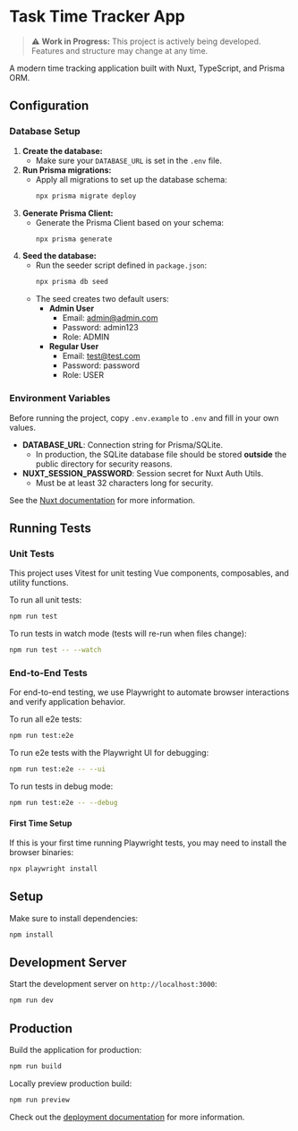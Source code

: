 # Task Time Tracker App

> ⚠️ **Work in Progress:** This project is actively being developed. Features and structure may change at any time.

A modern time tracking application built with Nuxt, TypeScript, and Prisma ORM.

## Configuration

### Database Setup

1. **Create the database:**
   - Make sure your `DATABASE_URL` is set in the `.env` file.
2. **Run Prisma migrations:**
   - Apply all migrations to set up the database schema:
     ```sh
     npx prisma migrate deploy
     ```
3. **Generate Prisma Client:**
   - Generate the Prisma Client based on your schema:
     ```sh
     npx prisma generate
     ```
4. **Seed the database:**
   - Run the seeder script defined in `package.json`:
     ```sh
     npx prisma db seed
     ```
   - The seed creates two default users:
     - **Admin User**
       - Email: admin@admin.com
       - Password: admin123
       - Role: ADMIN
     - **Regular User**
       - Email: test@test.com
       - Password: password
       - Role: USER

### Environment Variables

Before running the project, copy `.env.example` to `.env` and fill in your own values.

- **DATABASE_URL**: Connection string for Prisma/SQLite.
  - In production, the SQLite database file should be stored **outside** the public directory for security reasons.
- **NUXT_SESSION_PASSWORD**: Session secret for Nuxt Auth Utils.
  - Must be at least 32 characters long for security.

See the [Nuxt documentation](https://nuxt.com/docs/getting-started/introduction) for more information.

## Running Tests

### Unit Tests

This project uses Vitest for unit testing Vue components, composables, and utility functions.

To run all unit tests:

```bash
npm run test
```

To run tests in watch mode (tests will re-run when files change):

```bash
npm run test -- --watch
```

### End-to-End Tests

For end-to-end testing, we use Playwright to automate browser interactions and verify application behavior.

To run all e2e tests:

```bash
npm run test:e2e
```

To run e2e tests with the Playwright UI for debugging:

```bash
npm run test:e2e -- --ui
```

To run tests in debug mode:

```bash
npm run test:e2e -- --debug
```

#### First Time Setup

If this is your first time running Playwright tests, you may need to install the browser binaries:

```bash
npx playwright install
```

## Setup

Make sure to install dependencies:

```bash
npm install
```

## Development Server

Start the development server on `http://localhost:3000`:

```bash
npm run dev
```

## Production

Build the application for production:

```bash
npm run build
```

Locally preview production build:

```bash
npm run preview
```

Check out the [deployment documentation](https://nuxt.com/docs/getting-started/deployment) for more information.
